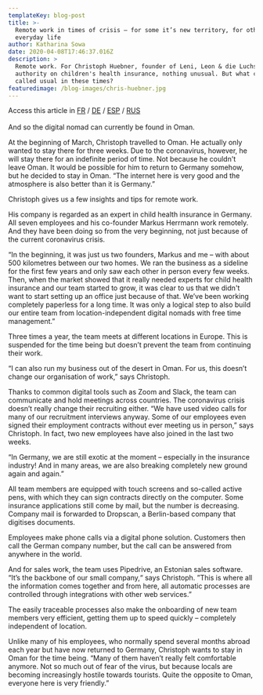 ```yaml
---
templateKey: blog-post
title: >-
  Remote work in times of crisis – for some it’s new territory, for others it’s
  everyday life
author: Katharina Sowa
date: 2020-04-08T17:46:37.016Z
description: >
  Remote work. For Christoph Huebner, founder of Leni, Leon & die Luchse, the
  authority on children's health insurance, nothing unusual. But what can be
  called usual in these times?
featuredimage: /blog-images/chris-huebner.jpg
---
```

Access this article in [FR](https://docs.google.com/document/d/13kuTHdAyyfbwBgrgP8-ZHYj1s4aIXy9IaYenmHQWgS4/edit) / [DE](https://docs.google.com/document/d/1oNFhncUalvsuFY5wUyn-xGX4ilaJDn40oIU3mv2czrA/edit) / [ESP](https://docs.google.com/document/d/1FsDaIFVyHwBml64q_Mp25JxAg1KmAFf9YsuFtX8SPt8/edit) / [RUS](https://docs.google.com/document/d/1bsfVR57j7bgX8Ibz2-sGbxccUWbI-iexhHM2_SRc4b8/edit)\
\
And so the digital nomad can currently be found in Oman.

At the beginning of March, Christoph travelled to Oman. He actually only wanted to stay there for three weeks. Due to the coronavirus, however, he will stay there for an indefinite period of time. Not because he couldn't leave Oman. It would be possible for him to return to Germany somehow, but he decided to stay in Oman. “The internet here is very good and the atmosphere is also better than it is Germany.”

Christoph gives us a few insights and tips for remote work.

His company is regarded as an expert in child health insurance in Germany. All seven employees and his co-founder Markus Herrmann work remotely. And they have been doing so from the very beginning, not just because of the current coronavirus crisis.

“In the beginning, it was just us two founders, Markus and me – with about 500 kilometres between our two homes. We ran the business as a sideline for the first few years and only saw each other in person every few weeks. Then, when the market showed that it really needed experts for child health insurance and our team started to grow, it was clear to us that we didn't want to start setting up an office just because of that. We’ve been working completely paperless for a long time. It was only a logical step to also build our entire team from location-independent digital nomads with free time management.”

Three times a year, the team meets at different locations in Europe. This is suspended for the time being but doesn’t prevent the team from continuing their work.

“I can also run my business out of the desert in Oman. For us, this doesn’t change our organisation of work,” says Christoph.

Thanks to common digital tools such as Zoom and Slack, the team can communicate and hold meetings across countries. The coronavirus crisis doesn’t really change their recruiting either. “We have used video calls for many of our recruitment interviews anyway. Some of our employees even signed their employment contracts without ever meeting us in person,” says Christoph. In fact, two new employees have also joined in the last two weeks.

“In Germany, we are still exotic at the moment – especially in the insurance industry! And in many areas, we are also breaking completely new ground again and again.”

All team members are equipped with touch screens and so-called active pens, with which they can sign contracts directly on the computer. Some insurance applications still come by mail, but the number is decreasing. Company mail is forwarded to Dropscan, a Berlin-based company that digitises documents.

Employees make phone calls via a digital phone solution. Customers then call the German company number, but the call can be answered from anywhere in the world.

And for sales work, the team uses Pipedrive, an Estonian sales software. “It’s the backbone of our small company,“ says Christoph. ”This is where all the information comes together and from here, all automatic processes are controlled through integrations with other web services.”

The easily traceable processes also make the onboarding of new team members very efficient, getting them up to speed quickly – completely independent of location.

Unlike many of his employees, who normally spend several months abroad each year but have now returned to Germany, Christoph wants to stay in Oman for the time being. “Many of them haven’t really felt comfortable anymore. Not so much out of fear of the virus, but because locals are becoming increasingly hostile towards tourists. Quite the opposite to Oman, everyone here is very friendly.”